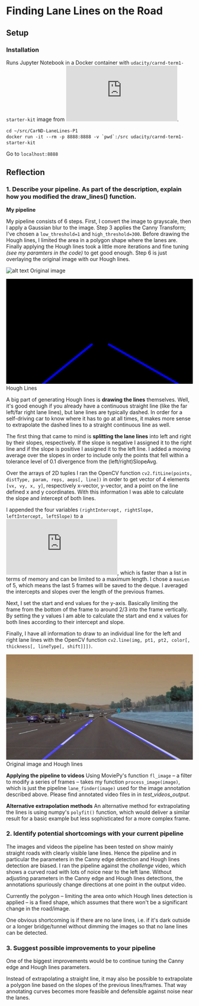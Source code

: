 # **Finding Lane Lines on the Road** 

## Setup

### Installation

Runs Jupyter Notebook in a Docker container with `udacity/carnd-term1-starter-kit` image from ![Udacity][docker installation].

```
cd ~/src/CarND-LaneLines-P1
docker run -it --rm -p 8888:8888 -v `pwd`:/src udacity/carnd-term1-starter-kit
```
Go to `localhost:8888`


## Reflection

### 1. Describe your pipeline. As part of the description, explain how you modified the draw_lines() function.

**My pipeline**

My pipeline consists of 6 steps. First, I convert the image to grayscale, then I apply a Gaussian blur to the image. Step 3 applies the Canny Transform; I've chosen a `low_threshold=1` and `high_threshold=300`. Before drawing the Hough lines, I limited the area in a polygon shape where the lanes are. Finally applying the Hough lines took a little more iterations and fine tuning _(see my paramters in the code)_ to get good enough. Step 6 is just overlaying the original image with our Hough lines.

![alt text][image0]
Original image

![alt text][image1]
Hough Lines

A big part of generating Hough lines is **drawing the lines** themselves. Well, it's good enough if you already have a continuous straight line (like the far left/far right lane lines), but lane lines are typically dashed. In order for a self-driving car to know where it has to go at all times, it makes more sense to extrapolate the dashed lines to a straight continuous line as well.

The first thing that came to mind is **splitting the lane lines** into left and right by their slopes, respectively. If the slope is negative I assigned it to the right line and if the slope is positive I assigned it to the left line. I added a moving average over the slopes in order to include only the points that fell within a tolerance level of 0.1 divergence from the (left/right)SlopeAvg.

Over the arrays of 2D tuples I ran the OpenCV function `cv2.fitLine(points, distType, param, reps, aeps[, line])` in order to get vector of 4 elements `[vx, vy, x, y]`, respectively x-vector, y-vector, and a point on the line defined x and y coordinates. With this information I was able to calculate the slope and intercept of both lines.

I appended the four variables `(rightIntercept, rightSlope, leftIntercept, leftSlope)` to a ![deque][deque], which is faster than a list in terms of memory and can be limited to a maximum length. I chose a `maxLen` of 5, which means the last 5 frames will be saved to the deque. I averaged the intercepts and slopes over the length of the previous frames.

Next, I set the start and end values for the y-axis. Basically limiting the frame from the bottom of the frame to around 2/3 into the frame vertically. By setting the y values I am able to calculate the start and end x values for both lines according to their intercept and slope.

Finally, I have all information to draw to an individual line for the left and right lane lines with the OpenCV function `cv2.line(img, pt1, pt2, color[, thickness[, lineType[, shift]]])`.

![alt text][image2]
Original image and Hough lines

**Applying the pipeline to videos**
Using MoviePy's function `fl_image` – a filter to modify a series of frames – takes my function `process_image(image)`, which is just the pipeline `lane_finder(image)` used for the image annotation described above. Please find annotated video files in in *test_videos_output*.

**Alternative extrapolation methods**
An alternative method for extrapolating the lines is using numpy's `polyfit()` function, which would deliver a similar result for a basic example but less sophisticated for a more complex frame.


### 2. Identify potential shortcomings with your current pipeline

The images and videos the pipeline has been tested on show mainly straight roads with clearly visible lane lines. Hence the pipeline and in particular the parameters in the Canny edge detection and Hough lines detection are biased. I ran the pipeline against the _challenge_ video, which shows a curved road with lots of noice near to the left lane. Without adjusting parameters in the Canny edge and Hough lines detections, the annotations spuriously change directions at one point in the output video.

Currently the polygon – limiting the area onto which Hough lines detection is applied – is a fixed shape, which assumes that there won't be a significant change in the road/image.

One obvious shortcoming is if there are no lane lines, i.e. if it's dark outside or a longer bridge/tunnel without dimming the images so that no lane lines can be detected.


### 3. Suggest possible improvements to your pipeline

One of the biggest improvements would be to continue tuning the Canny edge and Hough lines parameters. 

Instead of extrapolating a straight line, it may also be possible to extrapolate a polygon line based on the slopes of the previous lines/frames. That way annotating curves becomes more feasible and defensible against noise near the lanes.


[docker installation]: https://github.com/udacity/CarND-Term1-Starter-Kit/blob/master/doc/configure_via_docker.md
[deque]: https://docs.python.org/3/library/collections.html#collections.deque
[image0]: ./test_images/solidWhiteCurve.jpg "Original Image"
[image1]: ./test_images_output/report_hough_solidWhiteCurve.jpg "Hough Lines"
[image2]: ./test_images_output/annotated_solidWhiteCurve.jpg "Hough Lines on image"
